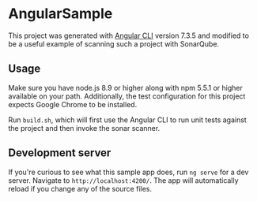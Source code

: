 # AngularSample

This project was generated with [Angular CLI](https://github.com/angular/angular-cli) version 7.3.5 and modified to be a useful example of scanning such a project with SonarQube.

## Usage

Make sure you have node.js 8.9 or higher along with npm 5.5.1 or higher available on your path. Additionally, the test configuration for this project expects Google Chrome to be installed.

Run `build.sh`, which will first use the Angular CLI to run unit tests against the project and then invoke the sonar scanner.

## Development server

If you're curious to see what this sample app does, run `ng serve` for a dev server. Navigate to `http://localhost:4200/`. The app will automatically reload if you change any of the source files.
